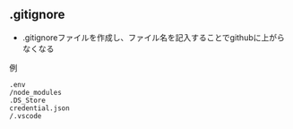 ## .gitignore 

- .gitignoreファイルを作成し、ファイル名を記入することでgithubに上がらなくなる

例

    .env
    /node_modules
    .DS_Store
    credential.json
    /.vscode